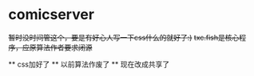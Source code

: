 # comicserver

~~暂时没时间管这个，要是有好心人写一下css什么的就好了:)~~
~~txc.fish是核心程序，应原算法作者要求闭源~~

** css加好了
** 以前算法作废了
** 现在改成共享了


